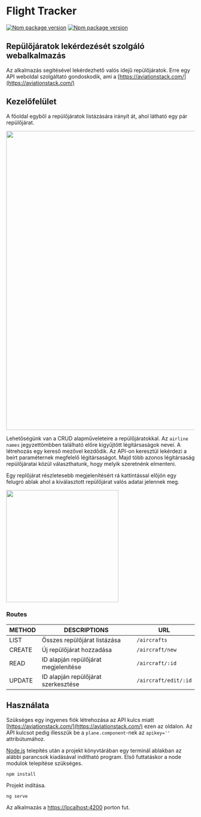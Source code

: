 # Flight Tracker
[![Npm package version](https://badgen.net/badge/Angular%20CLI/v13.3.5/red)](https://www.npmjs.com/package/@angular/cli)
[![Npm package version](https://badgen.net/badge/@fortawesome%2Freact-fontawesome/v0.1.18/cyan)](https://www.npmjs.com/package/@fortawesome/react-fontawesome)

## Repülőjáratok lekérdezését szolgáló webalkalmazás

Az alkalmazás segítésével lekérdezhető valós idejű repülőjáratok. Erre egy API weboldal szolgáltató gondoskodik, ami a [https://aviationstack.com/](https://aviationstack.com/)

## Kezelőfelület

A főoldal egyből a repülőjáratok listázására irányít át, ahol látható egy pár repülőjárat.

<img src="https://user-images.githubusercontent.com/24989500/169370240-a530613c-fb42-43f8-b75d-3e79acbae28f.png" width="800">

Lehetőségünk van a CRUD alapműveleteire a repülőjáratokkal. 
Az `airline names` jegyzettömbben található előre kigyűjtött légitársaságok nevei. A létrehozás egy kereső mezővel kezdődik. Az API-on keresztül lekérdezi a beírt paraméternek megfelelő légitársaságot. Majd több azonos légitársaság repülőjáratai közül választhatunk, hogy melyik szeretnénk elmenteni.

Egy replőjárat részletesebb megjelenítésért rá kattintással előjön egy felugró ablak ahol a kiválasztott repülőjárat valós adatai jelennek meg.

<img src="https://user-images.githubusercontent.com/24989500/169369743-304b97ba-18e4-42d9-8617-9c6ce14a6b50.png" width="300">


### Routes
| METHOD | DESCRIPTIONS | URL
| --- | --- | --- |
| LIST | Összes repülőjárat listázása | `/aircrafts`
| CREATE | Új repülőjárat hozzadása | `/aircraft/new`
| READ | ID alapján repülőjárat megjelenítése | `/aircraft/:id`
| UPDATE | ID alapján repülőjárat szerkesztése | `/aircraft/edit/:id`

## Használata

Szükséges egy ingyenes fiók létrehozása az API kulcs miatt [https://aviationstack.com/](https://aviationstack.com/) ezen az oldalon.
Az API kulcsot pedig illesszük be a `plane.component`-nek az `apikey=''` attribútumához.


[Node.js](https://nodejs.org/) telepítés után a projekt könyvtárában egy terminál ablakban az alábbi parancsok kiadásával indítható program.
Első futtatáskor a node modulok telepítése szükséges.
```
npm install
```
Projekt indítása.
```
ng serve
```
Az alkalmazás a [https://localhost:4200](http://localhost:4200/) porton fut.
